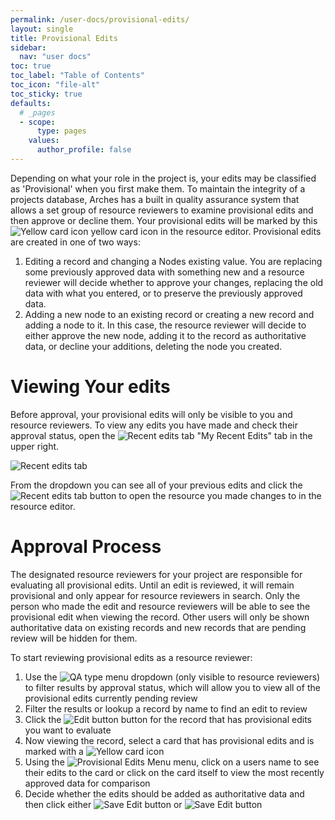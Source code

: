 ```yaml
---
permalink: /user-docs/provisional-edits/
layout: single
title: Provisional Edits
sidebar:
  nav: "user docs"
toc: true
toc_label: "Table of Contents"
toc_icon: "file-alt"
toc_sticky: true
defaults:
  # _pages
  - scope:
      type: pages
    values:
      author_profile: false
---
```

Depending on what your role in the project is, your edits may be classified as 'Provisional' when you first make them. To maintain the integrity of a projects database, Arches has a built in quality assurance system that allows a set group of resource reviewers to examine provisional edits and then approve or decline them. Your provisional edits will be marked by this ![Yellow card icon]({{site.url}}/assets/images/yellowIcon.PNG) yellow card icon in the resource editor. Provisional edits are created in one of two ways:
1. Editing a record and changing a Nodes existing value. You are replacing some previously approved data with something new and a resource reviewer will decide whether to approve your changes, replacing the old data with what you entered, or to preserve the previously approved data.
2. Adding a new node to an existing record or creating a new record and adding a node to it. In this case, the resource reviewer will decide to either approve the new node, adding it to the record as authoritative data, or decline your additions, deleting the node you created.
# Viewing Your edits
Before approval, your provisional edits will only be visible to you and resource reviewers. To view any edits you have made and check their approval status, open the ![Recent edits tab]({{site.url}}/assets/images/recentEditsTab.PNG) "My Recent Edits" tab in the upper right.

![Recent edits tab]({{site.url}}/assets/GIFs/makingProvEdits.gif)

From the dropdown you can see all of your previous edits and click the ![Recent edits tab]({{site.url}}/assets/images/provEditButton.PNG) button to open the resource you made changes to in the resource editor.

# Approval Process
The designated resource reviewers for your project are responsible for evaluating all provisional edits. Until an edit is reviewed, it will remain provisional and only appear for resource reviewers in search. Only the person who made the edit and resource reviewers will be able to see the provisional edit when viewing the record. Other users will only be shown authoritative data on existing records and new records that are pending review will be hidden for them.

To start reviewing provisional edits as a resource reviewer:
1. Use the ![QA type menu]({{site.url}}/assets/images/qaSearchTab.PNG) dropdown (only visible to resource reviewers) to filter results by approval status, which will allow you to view all of the provisional edits currently pending review
2. Filter the results or lookup a record by name to find an edit to review
3. Click the ![Edit button]({{site.url}}/assets/images/editButton.png) button for the record that has provisional edits you want to evaluate
4. Now viewing the record, select a card that has provisional edits and is marked with a ![Yellow card icon]({{site.url}}/assets/images/yellowIcon.PNG)
5. Using the ![Provisional Edits Menu]({{site.url}}/assets/images/provEditDisplay.PNG) menu, click on a users name to see their edits to the card or click on the card itself to view the most recently approved data for comparison
6. Decide whether the edits should be added as authoritative data and then click either ![Save Edit button]({{site.url}}/assets/images/saveEditButton.PNG)
or ![Save Edit button]({{site.url}}/assets/images/cancelEditButton.PNG)
